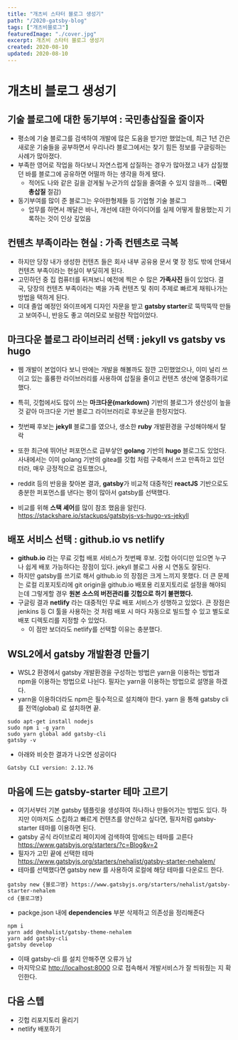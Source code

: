 ```yaml
---
title: "개츠비 스타터 블로그 생성기"
path: "/2020-gatsby-blog"
tags: ["개츠비블로그"]
featuredImage: "./cover.jpg"
excerpt: 개츠비 스타터 블로그 생성기
created: 2020-08-10
updated: 2020-08-10
---
```


# 개츠비 블로그 생성기

## 기술 블로그에 대한 동기부여 : 국민총삽질을 줄이자
- 평소에 기술 블로그를 검색하여 개발에 많은 도움을 받기만 했었는데, 최근 1년 간은 새로운 기술들을 공부하면서 우리나라 블로그에서는 찾기 힘든 정보를 구글링하는 사례가 많아졌다.
- 부족한 영어로 작업을 하다보니 자연스럽게 삽질하는 경우가 많아졌고 내가 삽질했던 바를 블로그에 공유하면 어떨까 하는 생각을 하게 됐다.
  - 적어도 나와 같은 길을 걷게될 누군가의 삽질을 줄여줄 수 있지 않을까... (**국민총삽질** 절감)
- 동기부여를 많이 준 블로그는 우아한형제들 등 기업형 기술 블로그
  - 업무를 하면서 깨달은 바나, 개선에 대한 아이디어를 실제 어떻게 활용했는지 기록하는 것이 인상 깊었음


## 컨텐츠 부족이라는 현실 : 가족 컨텐츠로 극복
- 하지만 당장 내가 생성한 컨텐츠 들은 회사 내부 공유용 문서 몇 장 정도 밖에 안돼서 컨텐츠 부족이라는 현실이 부딪히게 된다.
- 고민하던 중 집 컴퓨터를 뒤져보니 예전에 찍은 수 많은 **가족사진** 들이 있었다. 결국, 당장의 컨텐츠 부족이라는 벽을 가족 컨텐츠 및 취미 주제로 빠르게 채워나가는 방법을 택하게 된다.
- 미대 졸업 예정인 와이프에게 디자인 자문을 받고 **gatsby starter**로 뚝딱뚝딱 만들고 보여주니, 반응도 좋고 여러모로 보람찬 작업이었다.


## 마크다운 블로그 라이브러리 선택 : jekyll vs gatsby vs hugo
- 웹 개발이 본업이다 보니 딴에는 개발을 해볼까도 잠깐 고민했었으나, 이미 널리 쓰이고 있는 훌륭한 라이브러리를 사용하여 삽질을 줄이고 컨텐츠 생산에 열중하기로 했다.
- 특히, 깃헙에서도 많이 쓰는 **마크다운(markdown)** 기반의 블로그가 생산성이 높을 것 같아 마크다운 기반 블로그 라이브러리로 후보군을 한정지었다.
- 첫번째 후보는 **jekyll** 블로그를 였으나, 생소한 **ruby** 개발환경을 구성해야해서 탈락
- 또한 최근에 뛰어난 퍼포먼스로 급부샇안 **golang** 기반의 **hugo** 블로그도 있었다. 사내에서는 이미 golang 기반의 gitea를 깃헙 처럼 구축해서 쓰고 만족하고 있던 터라, 매우 긍정적으로 검토했으나,
- reddit 등의 반응을 찾아본 결과, **gatsby**가 비교적 대중적인 **reactJS** 기반으로도 충분한 퍼포먼스를 낸다는 평이 많아서 gatsby를 선택했다.

- 비교를 위해 **스택 셰어**를 많이 참조 했음을 알린다. <https://stackshare.io/stackups/gatsbyjs-vs-hugo-vs-jekyll>


## 배포 서비스 선택 : github.io vs netlify
- **github.io** 라는 무료 깃헙 배포 서비스가 첫번째 후보. 깃헙 아이디만 있으면 누구나 쉽게 배포 가능하다는 장점이 있다. jekyll 블로그 사용 시 연동도 잘된다.
- 하지만 gatsby를 쓰기로 해서 github.io 의 장점은 크게 느끼지 못했다. 더 큰 문제는 로컬 리포지토리에 git origin을 github.io 배포용 리포지토리로 설정을 해야되는데 그렇게할 경우 **원본 소스의 버전관리를 깃헙으로 하기 불편했다.**
- 구글링 결과 **netlify** 라는 대중적인 무료 배포 서비스가 성행하고 있었다. 큰 장점은 jenkins 등 CI 툴을 사용하는 것 처럼 배포 시 마다 자동으로 빌드할 수 있고 별도로 배포 디렉토리를 지정할 수 있었다.
  - 이 점만 보더라도 netlify를 선택할 이유는 충분했다.

## WSL2에서 gatsby 개발환경 만들기
- WSL2 환경에서 gatsby 개발환경을 구성하는 방법은 yarn을 이용하는 방법과 npm을 이용하는 방법으로 나뉜다. 필자는 yarn을 이용하는 방법으로 설명을 하겠다.
- yarn을 이용하더라도 npm은 필수적으로 설치해야 한다. yarn 을 통해 gatsby cli 를 전역(global) 로 설치하면 끝.
```
sudo apt-get install nodejs
sudo npm i -g yarn
sudo yarn global add gatsby-cli
gatsby -v
```

- 아래와 비슷한 결과가 나오면 성공이다
```
Gatsby CLI version: 2.12.76
```

## 마음에 드는 gatsby-starter 테마 고르기
- 여기서부터 기본 gatsby 템플릿을 생성하여 하나하나 만들어가는 방법도 있다. 하지만 이마저도 스킵하고 빠르게 컨텐츠를 양산하고 싶다면, 필자처럼 gatsby-starter 테마를 이용하면 된다.
- gatsby 공식 라이브로리 페이지에 검색하여 맘에드는 테마를 고른다 <https://www.gatsbyjs.org/starters/?c=Blog&v=2>
- 필자가 고민 끝에 선택한 테마 <https://www.gatsbyjs.org/starters/nehalist/gatsby-starter-nehalem/>
- 테마를 선택했다면 gatsby new 를 사용하여 로컬에 해당 테마를 다운로드 한다.
```
gatsby new {블로그명} https://www.gatsbyjs.org/starters/nehalist/gatsby-starter-nehalem
cd {블로그명}
```

- packge.json 내에 **dependencies** 부분 삭제하고 의존성을 정리해준다
```
npm i
yarn add @nehalist/gatsby-theme-nehalem
yarn add gatsby-cli
gatsby develop
```
  - 이때 gatsby-cli 를 설치 안해주면 오류가 남
- 마지막으로 <http://localhost:8000> 으로 접속해서 개발서비스가 잘 띄워줬는 지 확인한다.

## 다음 스텝
- 깃헙 리포지토리 올리기
- netlify 배포하기